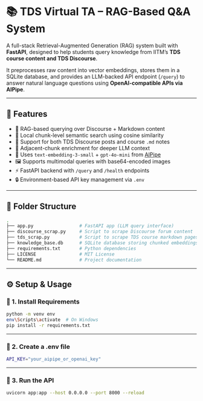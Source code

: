 # 📚 TDS Virtual TA – RAG-Based Q&A System

A full-stack Retrieval-Augmented Generation (RAG) system built with **FastAPI**, designed to help students query knowledge from IITM’s **TDS course content and TDS Discourse**.

It preprocesses raw content into vector embeddings, stores them in a SQLite database, and provides an LLM-backed API endpoint (`/query`) to answer natural language questions using **OpenAI-compatible APIs via AIPipe**.

---

## 🚀 Features

- 🧠 RAG-based querying over Discourse + Markdown content
- 🔎 Local chunk-level semantic search using cosine similarity
- 🧾 Support for both TDS Discourse posts and course `.md` notes
- 🧵 Adjacent-chunk enrichment for deeper LLM context
- 🧠 Uses `text-embedding-3-small` + `gpt-4o-mini` from [AIPipe](https://aipipe.org)
- 🖼️ Supports multimodal queries with base64-encoded images
- ⚡ FastAPI backend with `/query` and `/health` endpoints
- 🔒 Environment-based API key management via `.env`

---

## 📂 Folder Structure
```bash
.
├── app.py                 # FastAPI app (LLM query interface)
├── discourse_scrap.py     # Script to scrape Discourse forum content
├── tds_scrap.py           # Script to scrape TDS course markdown pages
├── knowledge_base.db      # SQLite database storing chunked embeddings
├── requirements.txt       # Python dependencies
├── LICENSE                # MIT License
└── README.md              # Project documentation
```
---


## ⚙️ Setup & Usage

### 🔧 1. Install Requirements

```bash
python -m venv env
env\Scripts\activate  # On Windows
pip install -r requirements.txt
```

---

### 🧠 2. Create a .env file
```bash
API_KEY="your_aipipe_or_openai_key"
```

---

### 🚀 3. Run the API
```bash
uvicorn app:app --host 0.0.0.0 --port 8000 --reload
```